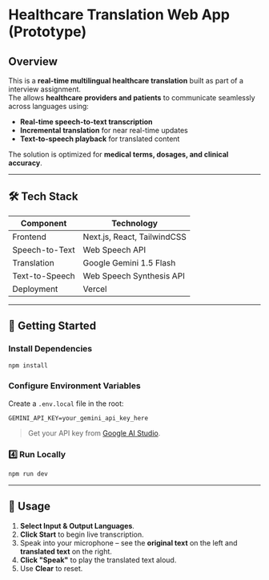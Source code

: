 # Healthcare Translation Web App (Prototype)

## Overview
This is a **real-time multilingual healthcare translation** built as part of a interview assignment.  
The allows **healthcare providers and patients** to communicate seamlessly across languages using:
- **Real-time speech-to-text transcription**
- **Incremental translation** for near real-time updates
- **Text-to-speech playback** for translated content

The solution is optimized for **medical terms, dosages, and clinical accuracy**.

---

## 🛠 Tech Stack
| Component        | Technology |
|------------------|------------|
| Frontend         | Next.js, React, TailwindCSS |
| Speech-to-Text   | Web Speech API |
| Translation      | Google Gemini 1.5 Flash |
| Text-to-Speech   | Web Speech Synthesis API |
| Deployment       | Vercel |

---

## 🚀 Getting Started

### Install Dependencies
```bash
npm install
```

### Configure Environment Variables
Create a `.env.local` file in the root:
```env
GEMINI_API_KEY=your_gemini_api_key_here
```
> Get your API key from [Google AI Studio](https://aistudio.google.com/).

### 4️⃣ Run Locally
```bash
npm run dev
```

---
## 📖 Usage
1. **Select Input & Output Languages**.
2. **Click Start** to begin live transcription.
3. Speak into your microphone – see the **original text** on the left and **translated text** on the right.
4. **Click "Speak"** to play the translated text aloud.
5. Use **Clear** to reset.



